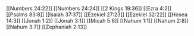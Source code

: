 [[Numbers 24:22]]
[[Numbers 24:24]]
[[2 Kings 19:36]]
[[Ezra 4:2]]
[[Psalms 83:8]]
[[Isaiah 37:37]]
[[Ezekiel 27:23]]
[[Ezekiel 32:22]]
[[Hosea 14:3]]
[[Jonah 1:2]]
[[Jonah 3:1]]
[[Micah 5:6]]
[[Nahum 1:1]]
[[Nahum 2:8]]
[[Nahum 3:7]]
[[Zephaniah 2:13]]
